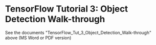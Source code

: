 # TensorFlow Tutorial 3: Object Detection Walk-through

See the documents "TensorFlow_Tut_3_Object_Detection_Walk-through" above (MS Word or PDF version)
